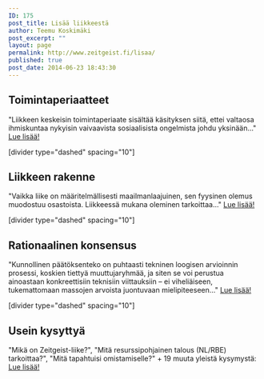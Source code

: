 ```yaml
---
ID: 175
post_title: Lisää liikkeestä
author: Teemu Koskimäki
post_excerpt: ""
layout: page
permalink: http://www.zeitgeist.fi/lisaa/
published: true
post_date: 2014-06-23 18:43:30
---
```

<h2>Toimintaperiaatteet</h2>
"Liikkeen keskeisin toimintaperiaate sisältää käsityksen siitä, ettei valtaosa ihmiskuntaa nykyisin vaivaavista sosiaalisista ongelmista johdu yksinään..." <a title="TZM – Toimintaperiaatteet" href="http://www.zeitgeist.fi/lisaa/toimintaperiaatteet/">Lue lisää!</a>

[divider type="dashed" spacing="10"]
<h2>Liikkeen rakenne</h2>
"Vaikka liike on määritelmällisesti maailmanlaajuinen, sen fyysinen olemus muodostuu osastoista. Liikkeessä mukana oleminen tarkoittaa..." <a title="TZM – Liikkeen rakenne" href="http://www.zeitgeist.fi/lisaa/tzm-liikkeen-rakenne/">Lue lisää!</a>

[divider type="dashed" spacing="10"]
<h2>Rationaalinen konsensus</h2>
"Kunnollinen päätöksenteko on puhtaasti tekninen loogisen arvioinnin prosessi, koskien tiettyä muuttujaryhmää, ja siten se voi perustua ainoastaan konkreettisiin teknisiin viittauksiin – ei viheliäiseen, tukemattomaan massojen arvoista juontuvaan mielipiteeseen..." <a title="Rationaalinen konsensus" href="http://www.zeitgeist.fi/lisaa/rationaalinen-konsensus/">Lue lisää!</a>

[divider type="dashed" spacing="10"]
<h2>Usein kysyttyä</h2>
"Mikä on Zeitgeist-liike?", "Mitä resurssipohjainen talous (NL/RBE) tarkoittaa?", "Mitä tapahtuisi omistamiselle?" + 19 muuta yleistä kysymystä: <a title="Rationaalinen konsensus" href="http://www.zeitgeist.fi/lisaa/ukk/">Lue lisää!</a> <em>
</em>

&nbsp;